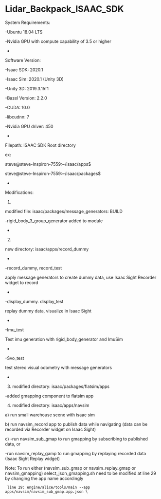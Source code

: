 # Lidar_Backpack_ISAAC_SDK

System  Requirements:

 -Ubuntu 18.04 LTS

 -Nvidia GPU with compute capability of 3.5 or higher
 
 -



Software Version:

-Isaac SDK: 2020.1

-Isaac Sim: 2020.1 (Unity 3D)

-Unity 3D: 2019.3.15f1

-Bazel Version: 2.2.0

-CUDA: 10.0

-libcudnn: 7

-Nvidia GPU driver: 450

-
  
  
  

Filepath: ISAAC SDK Root directory

ex: 

steve@steve-Inspiron-7559:~/isaac/apps$ 

steve@steve-Inspiron-7559:~/isaac/packages$ 

-


Modifications:

1) 

modified file: isaac/packages/message_generators: BUILD

-rigid_body_3_group_generator added to module

-


2) 

new directory: isaac/apps/record_dummy

-

-record_dummy, record_test 
  
apply message generators to create dummy data, use Isaac Sight Recorder widget to record

-
  
-display_dummy. display_test
  
replay dummy data, visualize in Isaac Sight

-
  
-Imu_test
  
Test imu generation with rigid_body_generator and ImuSim

-
  
-Svo_test
  
test stereo visual odometry with message generators

-
  
  
3) modified directory: isaac/packages/flatsim/apps

-added gmapping component to flatsim app


4) modified directory: isaac/apps/navsim

a) run small warehouse scene with isaac sim

b) run navsim_record app to publish data while navigating (data can be recorded via Recorder widget on Isaac Sight)

c) -run navsim_sub_gmap to run gmapping by subscribing to published data, or
    
   -run navsim_replay_gamp to run gmapping by replaying recorded data (Isaac Sight Replay widget)
   

Note: 
     To run either (navsim_sub_gmap or navsim_replay_gmap or navsim_gmapping) 
     select_json_gmapping.sh need to be modified at line 29 by changing the app name accordingly
     
     line 29: engine/alice/tools/main --app apps/navsim/navsim_sub_gmap.app.json \
     
     
  
